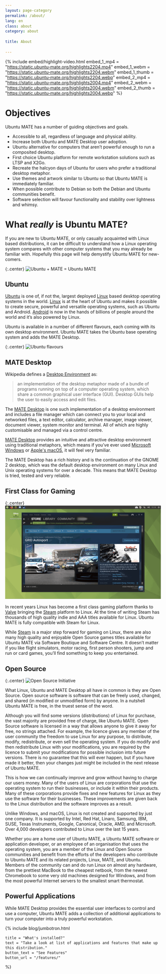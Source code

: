 ```yaml
---
layout: page-category
permalink: /about/
lang: en
class: about
category: about

title: About

---
```


{% include embed/highlight-video.html
    embed_1_mp4 = "https://static.ubuntu-mate.org/highlights2204.mp4"
    embed_1_webm = "https://static.ubuntu-mate.org/highlights2204.webm"
    embed_1_thumb = "https://static.ubuntu-mate.org/highlights2204.webp"
    embed_2_mp4 = "https://static.ubuntu-mate.org/highlights2004.mp4"
    embed_2_webm = "https://static.ubuntu-mate.org/highlights2004.webm"
    embed_2_thumb = "https://static.ubuntu-mate.org/highlights2004.webp"
%}


# Objectives

Ubuntu MATE has a number of guiding objectives and goals.

* Accessible to all, regardless of language and physical ability.
* Increase both Ubuntu and MATE Desktop user adoption.
* Ubuntu alternative for computers that aren’t powerful enough to run a composited desktop.
* First choice Ubuntu platform for remote workstation solutions such as LTSP and X2Go.
* Recreate the halcyon days of Ubuntu for users who prefer a traditional desktop metaphor.
* Use themes and artwork similar to Ubuntu so that Ubuntu MATE is immediately familiar.
* When possible contribute to Debian so both the Debian and Ubuntu communities benefit.
* Software selection will favour functionality and stability over lightness and whimsy.


# What _really_ is Ubuntu MATE?

If you are new to Ubuntu MATE, or only casually acquainted with Linux based
distributions, it can be difficult to understand how a Linux operating system
compares with other computer systems that you may already be familiar with.
Hopefully this page will help demystify Ubuntu MATE for new-comers.

{:.center}
![Ubuntu + MATE = Ubuntu MATE](/images/ubuntu-mate/love.png)


## Ubuntu

[Ubuntu] is one of, if not the, largest deployed [Linux] based desktop operating
systems in the world. [Linux] is at the heart of Ubuntu and makes it possible to
create secure, powerful and versatile operating systems, such as Ubuntu and
Android. [Android] is now in the hands of billions of people around the world
and it’s also powered by Linux.

Ubuntu is available in a number of different flavours, each coming with its
own desktop environment. Ubuntu MATE takes the Ubuntu base operating system
and adds the MATE Desktop.

{:.center}
![Ubuntu flavours](/images/history/join-family.svg)


## MATE Desktop

Wikipedia defines a [Desktop Environment] as:

> an implementation of the desktop metaphor made of a bundle of programs running
on top of a computer operating system, which share a common graphical user
interface (GUI). Desktop GUIs help the user to easily access and edit files.


The [MATE Desktop] is one such implementation of a desktop environment and
includes a file manager which can connect you to your local and networked files,
a text editor, calculator, archive manager, image viewer, document viewer,
system monitor and terminal. All of which are highly customisable and managed
via a control centre.

[MATE Desktop] provides an intuitive and attractive desktop environment using
traditional metaphors, which means if you’ve ever used [Microsoft Windows] or
[Apple's macOS], it will feel very familiar.

The MATE Desktop has a rich history and is the continuation of the GNOME 2
desktop, which was the default desktop environment on many Linux and Unix
operating systems for over a decade. This means that MATE Desktop is tried,
tested and very reliable.


## First Class for Gaming

{:.center}
![Steam screenshot](/images/homepage/05_netbook.png)

In recent years Linux has become a first class gaming platform thanks to [Valve]
bringing the [Steam] platform to Linux. At the time of writing Steam has thousands
of high quality indie and AAA titles available for Linux. Ubuntu MATE is fully
compatible with Steam for Linux.

While [Steam] is a major step forward for gaming on Linux, there are also many
high quality and enjoyable Open Source games titles available for Ubuntu MATE
via Software Boutique and Software Centre. It doesn’t matter if you like flight
simulators, motor racing, first person shooters, jump and run or card games,
you’ll find something to keep you entertained.


## Open Source

{:.center}
![Open Source Initiative](/images/brands/OSI-logo.png)

What Linux, Ubuntu and MATE Desktop all have in common is they are Open Source.
Open source software is software that can be freely used, changed, and shared
(in modified or unmodified form) by anyone. In a nutshell Ubuntu MATE is free,
in the truest sense of the word.

Although you will find some versions (distributions) of Linux for purchase, the
vast majority are provided free of charge, like Ubuntu MATE. Open Source
software is licensed in a way that allows anyone to give it away for free, no
strings attached. For example, the licence gives any member of the user
community the freedom to use Linux for any purpose, to distribute, modify,
redistribute, or even sell the operating system. If you do modify and then
redistribute Linux with your modifications, you are required by the licence
to submit your modifications for possible inclusion into future versions.
There is no guarantee that this will ever happen, but if you have made it
better, then your changes just might be included in the next release of Ubuntu MATE.

This is how we can continually improve and grow without having to charge our
users money. Many of the users of Linux are corporations that use the operating
system to run their businesses, or include it within their products. Many of
these corporations provide fixes and new features for Linux as they use the
software for their businesses. These improvements are given back to the Linux
 distribution and the software improves as a result.

Unlike Windows, and macOS, Linux is not created and supported by just one company.
It is supported by Intel, Red Hat, Linaro, Samsung, IBM, SUSE, Texas Instruments,
Google, Canonical, Oracle, AMD, and Microsoft. Over 4,000 developers contributed
to Linux over the last 15 years.

Whether you are a home user of Ubuntu MATE, a Ubuntu MATE software or application
developer, or an employee of an organisation that uses the operating system, you
are a member of the Linux and Open Source communities and benefit from the efforts
of the developers who contribute to Ubuntu MATE and its related projects, Linux,
MATE, and Ubuntu. Members of the community can and do run Linux on almost any
hardware, from the prettiest MacBook to the cheapest netbook, from the newest
Chromebook to some very old machines designed for Windows, and from the most
powerful Internet servers to the smallest smart thermostat.


## Powerful Applications

While MATE Desktop provides the essential user interfaces to control and use a
computer, Ubuntu MATE adds a collection of additional applications to turn your
computer into a truly powerful workstation.

{% include blog/jumbotron.html

    title = "What's installed?"
    text = "Take a look at list of applications and features that make up this distribution."
    button_text = "See Features"
    button_url = "/features/"

%}


[Ubuntu]: https://www.ubuntu.com/
[Linux]: https://en.wikipedia.org/wiki/Linux
[Android]: https://www.android.com/
[Desktop Environment]: https://en.wikipedia.org/wiki/Desktop_environment
[MATE Desktop]: https://mate-desktop.org
[Microsoft Windows]: https://www.microsoft.com/windows
[Apple's macOS]: https://apple.com/mac
[Valve]: http://www.valvesoftware.com/
[Steam]: https://store.steampowered.com/
